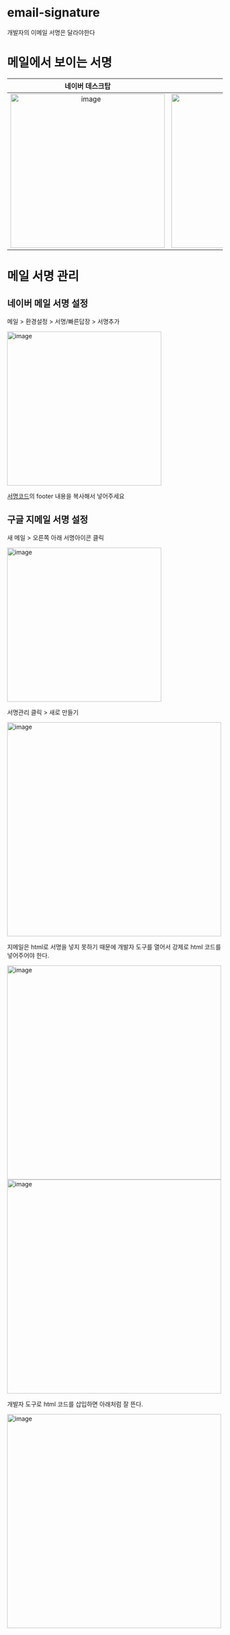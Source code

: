 # email-signature
개발자의 이메일 서명은 달라야한다

# 메일에서 보이는 서명

<table>
  <thead>
    <tr>
      <th>
        네이버 데스크탑
      </th>
      <th>
        애플 모바일
      </th>
    </tr>
  </thead>
  <tbody>
    <tr>
      <td align="center">
        <img height="360" alt="image" src="https://user-images.githubusercontent.com/13645032/146727338-b4f9ba64-4bb3-4cec-b8a4-97060a982169.gif">
      </td>
      <td align="center">
        <img height="360" alt="image" src="https://user-images.githubusercontent.com/13645032/146727050-61b7aeeb-ea77-4222-bc67-03afc5bc9d14.gif">
      </td>
    </tr>
  </tbody>
</table>

# 메일 서명 관리

## 네이버 메일 서명 설정

메일 > 환경설정 > 서명/빠른답장 > 서명추가

<img height="360" alt="image" src="https://user-images.githubusercontent.com/13645032/146736223-5d1d7328-9f43-40ee-b55f-f3ba0ce56542.png">

[서명코드](/naver-signature.html)의 footer 내용을 복사해서 넣어주세요

## 구글 지메일 서명 설정

새 메일 > 오른쪽 아래 서명아이콘 클릭

<img height="360" alt="image" src="https://user-images.githubusercontent.com/13645032/146737747-d1ee0095-87fc-4b10-96eb-ffd5a174eeb1.png">

서명관리 클릭 > 새로 만들기

<img width="500" alt="image" src="https://user-images.githubusercontent.com/13645032/146738259-b7d58046-a288-4d81-943a-24c10416ddab.png">

지메일은 html로 서명을 넣지 못하기 때문에 개발자 도구를 열어서 강제로 html 코드를 넣어주어야 한다.

<img width="500" alt="image" src="https://user-images.githubusercontent.com/13645032/146738447-94e996a0-2df6-45ae-9407-f6eb0ec16c5f.png">

<img width="500" alt="image" src="https://user-images.githubusercontent.com/13645032/146738907-7a4f458f-146f-4c3e-bb72-9cb1ead1429d.png">

개발자 도구로 html 코드를 삽입하면 아래처럼 잘 뜬다.

<img width="500" alt="image" src="https://user-images.githubusercontent.com/13645032/146739401-bba2f45a-57d2-46c3-ad12-35f05df8a762.png">


